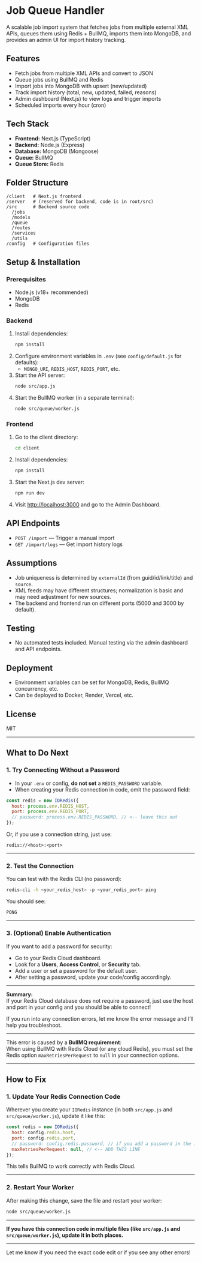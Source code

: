 # Job Queue Handler

A scalable job import system that fetches jobs from multiple external XML APIs, queues them using Redis + BullMQ, imports them into MongoDB, and provides an admin UI for import history tracking.

## Features
- Fetch jobs from multiple XML APIs and convert to JSON
- Queue jobs using BullMQ and Redis
- Import jobs into MongoDB with upsert (new/updated)
- Track import history (total, new, updated, failed, reasons)
- Admin dashboard (Next.js) to view logs and trigger imports
- Scheduled imports every hour (cron)

## Tech Stack
- **Frontend:** Next.js (TypeScript)
- **Backend:** Node.js (Express)
- **Database:** MongoDB (Mongoose)
- **Queue:** BullMQ
- **Queue Store:** Redis

## Folder Structure
```
/client   # Next.js frontend
/server   # (reserved for backend, code is in root/src)
/src      # Backend source code
  /jobs
  /models
  /queue
  /routes
  /services
  /utils
/config   # Configuration files
```

## Setup & Installation

### Prerequisites
- Node.js (v18+ recommended)
- MongoDB
- Redis

### Backend
1. Install dependencies:
   ```bash
   npm install
   ```
2. Configure environment variables in `.env` (see `config/default.js` for defaults):
   - `MONGO_URI`, `REDIS_HOST`, `REDIS_PORT`, etc.
3. Start the API server:
   ```bash
   node src/app.js
   ```
4. Start the BullMQ worker (in a separate terminal):
   ```bash
   node src/queue/worker.js
   ```

### Frontend
1. Go to the client directory:
   ```bash
   cd client
   ```
2. Install dependencies:
   ```bash
   npm install
   ```
3. Start the Next.js dev server:
   ```bash
   npm run dev
   ```
4. Visit [http://localhost:3000](http://localhost:3000) and go to the Admin Dashboard.

## API Endpoints
- `POST /import` — Trigger a manual import
- `GET /import/logs` — Get import history logs

## Assumptions
- Job uniqueness is determined by `externalId` (from guid/id/link/title) and `source`.
- XML feeds may have different structures; normalization is basic and may need adjustment for new sources.
- The backend and frontend run on different ports (5000 and 3000 by default).

## Testing
- No automated tests included. Manual testing via the admin dashboard and API endpoints.

## Deployment
- Environment variables can be set for MongoDB, Redis, BullMQ concurrency, etc.
- Can be deployed to Docker, Render, Vercel, etc.

## License
MIT 

---

## **What to Do Next**

### 1. **Try Connecting Without a Password**

- In your `.env` or config, **do not set** a `REDIS_PASSWORD` variable.
- When creating your Redis connection in code, omit the password field:

```js
const redis = new IORedis({
  host: process.env.REDIS_HOST,
  port: process.env.REDIS_PORT,
  // password: process.env.REDIS_PASSWORD, // <-- leave this out
});
```

Or, if you use a connection string, just use:
```
redis://<host>:<port>
```

---

### 2. **Test the Connection**

You can test with the Redis CLI (no password):

```sh
redis-cli -h <your_redis_host> -p <your_redis_port> ping
```
You should see:
```
PONG
```

---

### 3. **(Optional) Enable Authentication**

If you want to add a password for security:
- Go to your Redis Cloud dashboard.
- Look for a **Users**, **Access Control**, or **Security** tab.
- Add a user or set a password for the default user.
- After setting a password, update your code/config accordingly.

---

**Summary:**  
If your Redis Cloud database does not require a password, just use the host and port in your config and you should be able to connect!

If you run into any connection errors, let me know the error message and I’ll help you troubleshoot. 

---

This error is caused by a **BullMQ requirement**:  
When using BullMQ with Redis Cloud (or any cloud Redis), you must set the Redis option `maxRetriesPerRequest` to `null` in your connection options.

---

## **How to Fix**

### 1. **Update Your Redis Connection Code**

Wherever you create your `IORedis` instance (in both `src/app.js` and `src/queue/worker.js`), update it like this:

```js
const redis = new IORedis({
  host: config.redis.host,
  port: config.redis.port,
  // password: config.redis.password, // if you add a password in the future
  maxRetriesPerRequest: null, // <-- ADD THIS LINE
});
```

This tells BullMQ to work correctly with Redis Cloud.

---

### 2. **Restart Your Worker**

After making this change, save the file and restart your worker:

```bash
node src/queue/worker.js
```

---

**If you have this connection code in multiple files (like `src/app.js` and `src/queue/worker.js`), update it in both places.**

---

Let me know if you need the exact code edit or if you see any other errors! 